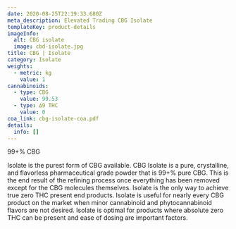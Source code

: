 ```yaml
---
date: 2020-08-25T22:19:33.680Z
meta_description: Elevated Trading CBG Isolate
templateKey: product-details
imageInfo:
  alt: CBG isolate
  image: cbd-isolate.jpg
title: CBG | Isolate
category: Isolate
weights:
  - metric: kg
    value: 1
cannabinoids:
  - type: CBG
    value: 99.53
  - type: ∆9 THC
    value: 0
coa_link: cbg-isolate-coa.pdf
details:
  info: []
---
```


99+% CBG

Isolate is the purest form of CBG available. CBG Isolate is a pure, crystalline, and flavorless pharmaceutical grade powder that is 99+% pure CBG. This is the end result of the refining process once everything has been removed except for the CBG molecules themselves. Isolate is the only way to achieve true zero THC present end products. Isolate is useful for nearly every CBG product on the market when minor cannabinoid and phytocannabinoid flavors are not desired. Isolate is optimal for products where absolute zero THC can be present and ease of dosing are important factors.
